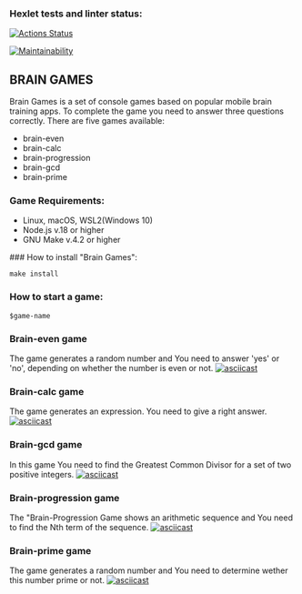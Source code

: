 ### Hexlet tests and linter status:
[![Actions Status](https://github.com/bitter-brain/frontend-project-44/workflows/hexlet-check/badge.svg)](https://github.com/bitter-brain/frontend-project-44/actions)

[![Maintainability](https://api.codeclimate.com/v1/badges/1aecf09c44863c65b66d/maintainability)](https://codeclimate.com/github/bitter-brain/frontend-project-44/maintainability)

## BRAIN GAMES
Brain Games is a set of console games based on popular mobile brain training apps. To complete the game you need to answer three questions correctly. There are five games available:
<ul>
    <li>brain-even</li>
    <li>brain-calc</li>
    <li>brain-progression</li>
    <li>brain-gcd</li>
    <li>brain-prime</li>
</ul>

### Game Requirements:
<ul>
    <li>Linux, macOS, WSL2(Windows 10)</li>
    <li>Node.js v.18 or higher</li>
    <li>GNU Make v.4.2 or higher</li>
</ul>
### How to install "Brain Games":
<pre><code>make install</code></pre>

### How to start a game:
<pre><code>$game-name</code></pre>

### Brain-even game
The game generates a random number and You need to answer 'yes' or 'no', depending on whether the number is even or not.
[![asciicast](https://asciinema.org/a/xpIwWNmzudFLkXJlQtFZa1NPm.svg)](https://asciinema.org/a/xpIwWNmzudFLkXJlQtFZa1NPm)

### Brain-calc game
The game generates an expression. You need to give a right answer.
[![asciicast](https://asciinema.org/a/vhVNh5iaw8OAOz1stYrttpgEf.svg)](https://asciinema.org/a/vhVNh5iaw8OAOz1stYrttpgEf)

### Brain-gcd game
In this game You need to find the Greatest Common Divisor for a set of two positive integers.
[![asciicast](https://asciinema.org/a/6EMdLQtyCXXrzTDLOUUnUUBVr.svg)](https://asciinema.org/a/6EMdLQtyCXXrzTDLOUUnUUBVr)

### Brain-progression game
The "Brain-Progression Game shows an arithmetic sequence and You need to find the Nth term of the sequence. 
[![asciicast](https://asciinema.org/a/zbBPGEhXGPOOjXqNnjEY5Wzgh.svg)](https://asciinema.org/a/zbBPGEhXGPOOjXqNnjEY5Wzgh)

### Brain-prime game
The game generates a random number and You need to determine wether this number prime or not.
[![asciicast](https://asciinema.org/a/kFwpPvLJnH6OvWy5yfRGNUjED.svg)](https://asciinema.org/a/kFwpPvLJnH6OvWy5yfRGNUjED)
